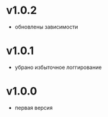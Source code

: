 # v1.0.2
* обновлены зависимости
# v1.0.1
* убрано избыточное логгирование
# v1.0.0
* первая версия
